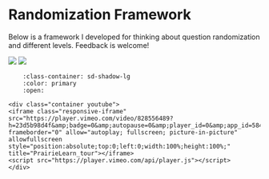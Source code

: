 # Randomization Framework

Below is a framework I developed for thinking about question randomization and different levels.
Feedback is welcome!

<img src="instructor_images/randomization_framework.png">

<img src="instructor_images/randomization_framework_pedagogy.png">


```{dropdown} Conceptualizing Question Randomization
    :class-container: sd-shadow-lg
    :color: primary
    :open:

<div class="container youtube">
<iframe class="responsive-iframe" src="https://player.vimeo.com/video/828556489?h=23d5b98d4f&amp;badge=0&amp;autopause=0&amp;player_id=0&amp;app_id=58479" frameborder="0" allow="autoplay; fullscreen; picture-in-picture" allowfullscreen style="position:absolute;top:0;left:0;width:100%;height:100%;" title="PrairieLearn_tour"></iframe>
<script src="https://player.vimeo.com/api/player.js"></script>
</div>
```